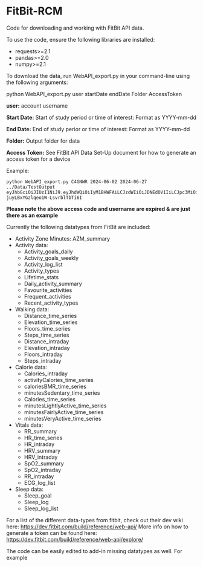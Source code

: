 # FitBit-RCM
Code for downloading and working with FitBit API data. 

To use the code, ensure the following libraries are installed: 
- requests>=2.1
- pandas>=2.0
- numpy>=2.1

To download the data, run WebAPI_export.py in your command-line using the following arguments:

python WebAPI_export.py user startDate endDate Folder AccessToken

  **user:** account username
  
  **Start Date:** Start of study period or time of interest: Format as YYYY-mm-dd
  
  **End Date:** End of study perior or time of interest: Format as YYYY-mm-dd
  
  **Folder:** Output folder for data
  
  **Access Token:** See FitBit API Data Set-Up document for how to generate an access token for a device

Example:
```
python WebAPI_export.py C4GNWR 2024-06-02 2024-06-27 ../Data/TestOutput eyJhbGciOiJIUzI1NiJ9.eyJhdWQiOiIyM1BHWFAiLCJzdWIiOiJDNEdOV1IiLCJpc3MiOiJGaXRiaXQiLCJ0eXAiOiJhY2Nlc3NfdG9rZW4iLCJzY29wZXMiOiJyc29jIHJzZXQgcm94eSBycHJvIHJudXQgcnNsZSByYWN0IHJyZXMgcmxvYyByd2VpIHJociBydGVtIiwiZXhwIjoxNzUzMjg3Nzg0LCJpYXQiOjE3MjE3NTE3ODR9.fShOEJRzu6iqhL-juyLBxYGzlqeo1W-LsvrblTbTi6I
```

**Please note the above access code and username are expired & are just there as an example** 


Currently the following datatypes from FitBit are included:
- Activity Zone Minutes: AZM_summary
- Activity data:
    - Activity_goals_daily
    - Activity_goals_weekly
    - Activity_log_list
    - Activity_types
    - Lifetime_stats
    - Daily_activity_summary
    - Favourite_activities
    - Frequent_activities
    - Recent_activity_types 
- Walking data:
    - Distance_time_series
    - Elevation_time_series
    - Floors_time_series
    - Steps_time_series
    - Distance_intraday
    - Elevation_intraday
    - Floors_intraday
    - Steps_intraday
- Calorie data:
    - Calories_intraday
    - activityCalories_time_series
    - caloriesBMR_time_series
    - minutesSedentary_time_series
    - Calories_time_series
    - minutesLightlyActive_time_series
    - minutesFairlyActive_time_series
    - minutesVeryActive_time_series
- Vitals data:
    - RR_summary
    - HR_time_series
    - HR_intraday
    - HRV_summary
    - HRV_intraday
    - SpO2_summary
    - SpO2_intraday
    - RR_intraday
    - ECG_log_list
- Sleep data:
    - Sleep_goal
    - Sleep_log
    - Sleep_log_list

For a list of the different data-types from fitbit, check out their dev wiki here: https://dev.fitbit.com/build/reference/web-api/
More info on how to generate a token can be found here: https://dev.fitbit.com/build/reference/web-api/explore/

The code can be easily edited to add-in missing datatypes as well. For example 





